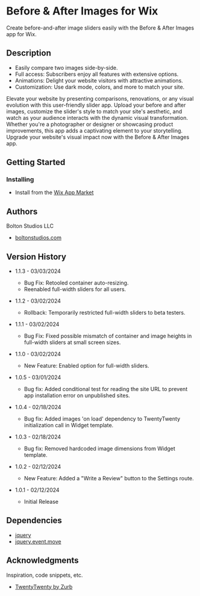 # Before & After Images for Wix

Create before-and-after image sliders easily with the Before & After Images app for Wix.

## Description

* Easily compare two images side-by-side.
* Full access: Subscribers enjoy all features with extensive options.
* Animations: Delight your website visitors with attractive animations.
* Customization: Use dark mode, colors, and more to match your site.

Elevate your website by presenting comparisons, renovations, or any visual evolution with this user-friendly slider app. Upload your before and after images, customize the slider's style to match your site's aesthetic, and watch as your audience interacts with the dynamic visual transformation. Whether you're a photographer or designer or showcasing product improvements, this app adds a captivating element to your storytelling. Upgrade your website's visual impact now with the Before & After Images app.

## Getting Started

### Installing

* Install from the [Wix App Market](https://www.wix.com/app-market/before-after-images/)

## Authors

Bolton Studios LLC
* [boltonstudios.com](https://www.boltonstudios.com/)

## Version History
* 1.1.3 - 03/03/2024
    * Bug Fix: Retooled container auto-resizing. 
    * Reenabled full-width sliders for all users.

* 1.1.2 - 03/02/2024
    * Rollback: Temporarily restricted full-width sliders to beta testers.

* 1.1.1 - 03/02/2024
    * Bug Fix: Fixed possible mismatch of container and image heights in full-width sliders at small screen sizes.

* 1.1.0 - 03/02/2024
    * New Feature: Enabled option for full-width sliders.

* 1.0.5 - 03/01/2024
    * Bug fix: Added conditional test for reading the site URL to prevent app installation error on unpublished sites.

* 1.0.4 - 02/18/2024
    * Bug fix: Added images 'on load' dependency to TwentyTwenty initialization call in Widget template.

* 1.0.3 - 02/18/2024
    * Bug fix: Removed hardcoded image dimensions from Widget template.

* 1.0.2 - 02/12/2024
    * New Feature: Added a "Write a Review" button to the Settings route.

* 1.0.1 - 02/12/2024
    * Initial Release

## Dependencies
* [jquery](http://jquery.com/)
* [jquery.event.move](https://github.com/stephband/jquery.event.move)

## Acknowledgments

Inspiration, code snippets, etc.

* [TwentyTwenty by Zurb](https://github.com/zurb/twentytwenty/)
